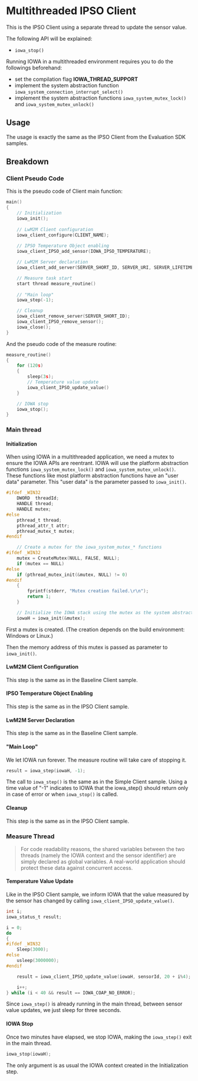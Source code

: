 # Multithreaded IPSO Client

This is the IPSO Client using a separate thread to update the sensor value.

The following API will be explained:

- `iowa_stop()`

Running IOWA in a multithreaded environment requires you to do the followings beforehand:

* set the compilation flag **IOWA_THREAD_SUPPORT**
* implement the system abstraction function `iowa_system_connection_interrupt_select()`
* implement the system abstraction functions  `iowa_system_mutex_lock()` and `iowa_system_mutex_unlock()`

## Usage

The usage is exactly the same as the IPSO Client from the Evaluation SDK samples.

## Breakdown

### Client Pseudo Code

This is the pseudo code of Client main function:

```c
main()
{
    // Initialization
    iowa_init();
    
    // LwM2M Client configuration
    iowa_client_configure(CLIENT_NAME);
    
    // IPSO Temperature Object enabling
    iowa_client_IPSO_add_sensor(IOWA_IPSO_TEMPERATURE);

    // LwM2M Server declaration
    iowa_client_add_server(SERVER_SHORT_ID, SERVER_URI, SERVER_LIFETIME);

    // Measure task start
    start thread measure_routine()
        
    // "Main loop"
    iowa_step(-1);

    // Cleanup
    iowa_client_remove_server(SERVER_SHORT_ID);
    iowa_client_IPSO_remove_sensor();
    iowa_close();
}
```

And the pseudo code of the measure routine:

```c
measure_routine()
{
    for (120s)
    {
    	sleep(3s);
        // Temperature value update
    	iowa_client_IPSO_update_value()
    }

    // IOWA stop
    iowa_stop();
}
```

### Main thread

#### Initialization

When using IOWA in a multithreaded application, we need a mutex to ensure the IOWA APIs are reentrant. IOWA will use the platform abstraction functions `iowa_system_mutex_lock()` and `iowa_system_mutex_unlock()`. These functions like most platform abstraction functions have an "user data" parameter. This "user data" is the parameter passed to `iowa_init()`.

```c
#ifdef _WIN32
    DWORD  threadId;
    HANDLE thread;
    HANDLE mutex;
#else
    pthread_t thread;
    pthread_attr_t attr;
    pthread_mutex_t mutex;
#endif

    // Create a mutex for the iowa_system_mutex_* functions
#ifdef _WIN32
    mutex = CreateMutex(NULL, FALSE, NULL);
    if (mutex == NULL)
#else
    if (pthread_mutex_init(&mutex, NULL) != 0)
#endif
    {
        fprintf(stderr, "Mutex creation failed.\r\n");
        return 1;
    }

    // Initialize the IOWA stack using the mutex as the system abstraction functions user data.
    iowaH = iowa_init(&mutex);
```

First a mutex is created. (The creation depends on the build environment: Windows or Linux.)

Then the memory address of this mutex is passed as parameter to `iowa_init()`.

#### LwM2M Client Configuration

 This step is the same as in the Baseline Client sample.

#### IPSO Temperature Object Enabling

 This step is the same as in the IPSO Client sample.

#### LwM2M Server Declaration

 This step is the same as in the Baseline Client sample.

#### "Main Loop"

We let IOWA run forever. The measure routine will take care of stopping it.

```c
result = iowa_step(iowaH, -1);
```

The call to `iowa_step()` is the same as in the Simple Client sample. Using a time value of "-1" indicates to IOWA that the iowa_step() should return only in case of error or when `iowa_stop()` is called.

#### Cleanup

This step is the same as in the IPSO Client sample.

### Measure Thread

>  For code readability reasons, the shared variables between the two threads (namely the IOWA context and the sensor identifier) are simply declared as global variables. A real-world application should protect these data against concurrent access.

#### Temperature Value Update

Like in the IPSO Client sample, we inform IOWA that the value measured by the sensor has changed by calling `iowa_client_IPSO_update_value()`.

```c
int i;
iowa_status_t result;

i = 0;
do
{
#ifdef _WIN32
    Sleep(3000);
#else
    usleep(3000000);
#endif

    result = iowa_client_IPSO_update_value(iowaH, sensorId, 20 + i%4);

    i++;
} while (i < 40 && result == IOWA_COAP_NO_ERROR);
```

Since `iowa_step()` is already running in the main thread, between sensor value updates, we just sleep for three seconds.

#### IOWA Stop

Once two minutes have elapsed, we stop IOWA, making the `iowa_step()` exit in the main thread.

```c
iowa_stop(iowaH);
```

The only argument is as usual the IOWA context created in the Initialization step.